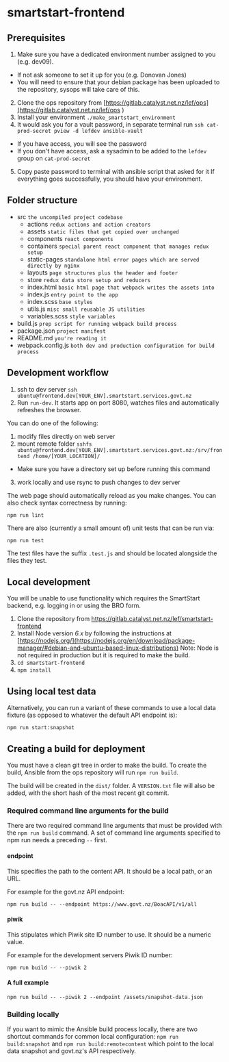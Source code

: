 # smartstart-frontend

## Prerequisites

1. Make sure you have a dedicated environment number assigned to you (e.g. dev09).
- If not ask someone to set it up for you (e.g. Donovan Jones)
- You will need to ensure that your debian package has been uploaded to the repository, sysops will take care of this.
2. Clone the ops repository from [https://gitlab.catalyst.net.nz/lef/ops](https://gitlab.catalyst.net.nz/lef/ops
)
3. Install your environment `./make_smartstart_environment`
4. It would ask you for a vault password, in separate terminal run `ssh cat-prod-secret pview -d lefdev ansible-vault`
- If you have access, you will see the password
- If you don't have access, ask a sysadmin to be added to the `lefdev` group on `cat-prod-secret`
5. Copy paste password to terminal with ansible script that asked for it
If everything goes successfully, you should have your environment.

## Folder structure

- src `the uncompiled project codebase`
  - actions `redux actions and action creators`
  - assets `static files that get copied over unchanged`
  - components `react components`
  - containers `special parent react component that manages redux setup`
  - static-pages `standalone html error pages which are served directly by nginx`
  - layouts `page structures plus the header and footer`
  - store `redux data store setup and reducers`
  - index.html `basic html page that webpack writes the assets into`
  - index.js `entry point to the app`
  - index.scss `base styles`
  - utils.js `misc small reusable JS utilities`
  - variables.scss `style variables`
- build.js `prep script for running webpack build process`
- package.json `project manifest`
- README.md `you're reading it`
- webpack.config.js `both dev and production configuration for build process`

## Development workflow
1. ssh to dev server `ssh ubuntu@frontend.dev[YOUR_ENV].smartstart.services.govt.nz`
2. Run `run-dev`. It starts app on port 8080, watches files and automatically refreshes the browser.

You can do one of the following:
1. modify files directly on web server
2. mount remote folder `sshfs ubuntu@frontend.dev[YOUR_ENV].smartstart.services.govt.nz:/srv/frontend /home/[YOUR_LOCATION]/`
- Make sure you have a directory set up before running this command
3. work locally and use rsync to push changes to dev server

The web page should automatically reload as you make changes. You can also check
syntax correctness by running:

`npm run lint`

There are also (currently a small amount of) unit tests that can be run via:

`npm run test`

The test files have the suffix `.test.js` and should be located alongside the files they test.

## Local development

You will be unable to use functionality which requires the SmartStart backend, e.g. logging in or using the BRO form.

1. Clone the repository from https://gitlab.catalyst.net.nz/lef/smartstart-frontend
2. Install Node version *6.x* by following the instructions at [https://nodejs.org/](https://nodejs.org/en/download/package-manager/#debian-and-ubuntu-based-linux-distributions)
Note: Node is not required in production but it is required to make the build.
3. `cd smartstart-frontend`
4. `npm install`

## Using local test data

Alternatively, you can run a variant of these commands to use a local data
fixture (as opposed to whatever the default API endpoint is):

`npm run start:snapshot`

## Creating a build for deployment

You must have a clean git tree in order to make the build. To create the build,
Ansible from the ops repository will run `npm run build`.

The build will be created in the `dist/` folder. A `VERSION.txt` file will also
be added, with the short hash of the most recent git commit.

### Required command line arguments for the build

There are two required command line arguments that must be provided with the
`npm run build` command. A set of command line arguments specified to npm run
needs a preceding ` -- ` first.

#### endpoint

This specifies the path to the content API. It should be a local path, or an
URL.

For example for the govt.nz API endpoint:

`npm run build -- --endpoint https://www.govt.nz/BoacAPI/v1/all`

#### piwik

This stipulates which Piwik site ID number to use. It should be a numeric value.

For example for the development servers Piwik ID number:

`npm run build -- --piwik 2`

#### A full example

`npm run build -- --piwik 2 --endpoint /assets/snapshot-data.json`

### Building locally

If you want to mimic the Ansible build process locally, there are two shortcut
commands for common local configuration: `npm run build:snapshot` and `npm run
build:remotecontent` which point to the local data snapshot and govt.nz's API
respectively.

